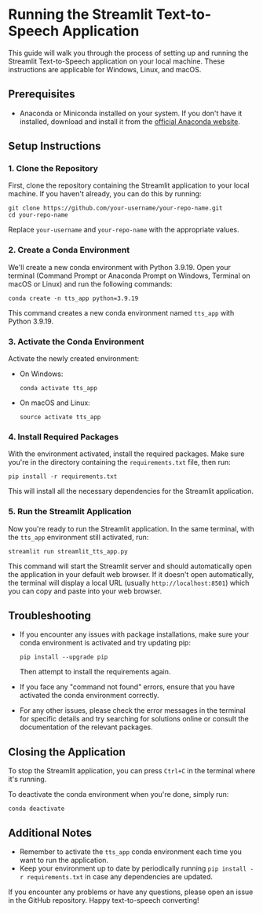 # Running the Streamlit Text-to-Speech Application

This guide will walk you through the process of setting up and running the Streamlit Text-to-Speech application on your local machine. These instructions are applicable for Windows, Linux, and macOS.

## Prerequisites

- Anaconda or Miniconda installed on your system. If you don't have it installed, download and install it from the [official Anaconda website](https://www.anaconda.com/products/distribution).

## Setup Instructions

### 1. Clone the Repository

First, clone the repository containing the Streamlit application to your local machine. If you haven't already, you can do this by running:

```
git clone https://github.com/your-username/your-repo-name.git
cd your-repo-name
```

Replace `your-username` and `your-repo-name` with the appropriate values.

### 2. Create a Conda Environment

We'll create a new conda environment with Python 3.9.19. Open your terminal (Command Prompt or Anaconda Prompt on Windows, Terminal on macOS or Linux) and run the following commands:

```
conda create -n tts_app python=3.9.19
```

This command creates a new conda environment named `tts_app` with Python 3.9.19.

### 3. Activate the Conda Environment

Activate the newly created environment:

- On Windows:
  ```
  conda activate tts_app
  ```

- On macOS and Linux:
  ```
  source activate tts_app
  ```

### 4. Install Required Packages

With the environment activated, install the required packages. Make sure you're in the directory containing the `requirements.txt` file, then run:

```
pip install -r requirements.txt
```

This will install all the necessary dependencies for the Streamlit application.

### 5. Run the Streamlit Application

Now you're ready to run the Streamlit application. In the same terminal, with the `tts_app` environment still activated, run:

```
streamlit run streamlit_tts_app.py
```

This command will start the Streamlit server and should automatically open the application in your default web browser. If it doesn't open automatically, the terminal will display a local URL (usually `http://localhost:8501`) which you can copy and paste into your web browser.

## Troubleshooting

- If you encounter any issues with package installations, make sure your conda environment is activated and try updating pip:
  ```
  pip install --upgrade pip
  ```
  Then attempt to install the requirements again.

- If you face any "command not found" errors, ensure that you have activated the conda environment correctly.

- For any other issues, please check the error messages in the terminal for specific details and try searching for solutions online or consult the documentation of the relevant packages.

## Closing the Application

To stop the Streamlit application, you can press `Ctrl+C` in the terminal where it's running.

To deactivate the conda environment when you're done, simply run:

```
conda deactivate
```

## Additional Notes

- Remember to activate the `tts_app` conda environment each time you want to run the application.
- Keep your environment up to date by periodically running `pip install -r requirements.txt` in case any dependencies are updated.

If you encounter any problems or have any questions, please open an issue in the GitHub repository. Happy text-to-speech converting!